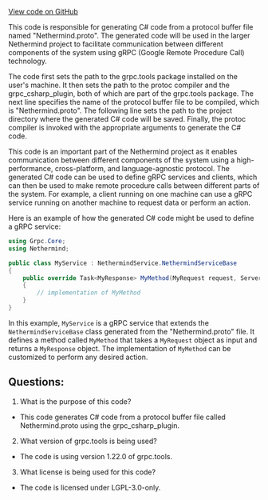 [View code on GitHub](https://github.com/NethermindEth/nethermind/scripts/grpc/mac-compile.sh)

This code is responsible for generating C# code from a protocol buffer file named "Nethermind.proto". The generated code will be used in the larger Nethermind project to facilitate communication between different components of the system using gRPC (Google Remote Procedure Call) technology.

The code first sets the path to the grpc.tools package installed on the user's machine. It then sets the path to the protoc compiler and the grpc_csharp_plugin, both of which are part of the grpc.tools package. The next line specifies the name of the protocol buffer file to be compiled, which is "Nethermind.proto". The following line sets the path to the project directory where the generated C# code will be saved. Finally, the protoc compiler is invoked with the appropriate arguments to generate the C# code.

This code is an important part of the Nethermind project as it enables communication between different components of the system using a high-performance, cross-platform, and language-agnostic protocol. The generated C# code can be used to define gRPC services and clients, which can then be used to make remote procedure calls between different parts of the system. For example, a client running on one machine can use a gRPC service running on another machine to request data or perform an action. 

Here is an example of how the generated C# code might be used to define a gRPC service:

```csharp
using Grpc.Core;
using Nethermind;

public class MyService : NethermindService.NethermindServiceBase
{
    public override Task<MyResponse> MyMethod(MyRequest request, ServerCallContext context)
    {
        // implementation of MyMethod
    }
}
```

In this example, `MyService` is a gRPC service that extends the `NethermindServiceBase` class generated from the "Nethermind.proto" file. It defines a method called `MyMethod` that takes a `MyRequest` object as input and returns a `MyResponse` object. The implementation of `MyMethod` can be customized to perform any desired action.
## Questions: 
 1. What is the purpose of this code?
- This code generates C# code from a protocol buffer file called Nethermind.proto using the grpc_csharp_plugin.

2. What version of grpc.tools is being used?
- The code is using version 1.22.0 of grpc.tools.

3. What license is being used for this code?
- The code is licensed under LGPL-3.0-only.